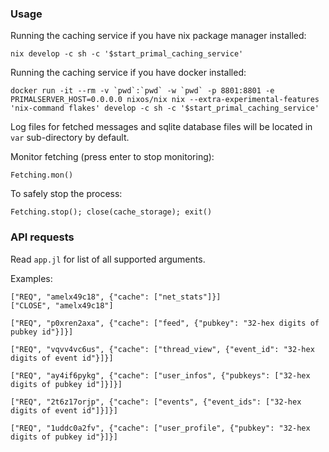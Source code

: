 ### Usage

Running the caching service if you have nix package manager installed:

    nix develop -c sh -c '$start_primal_caching_service'

Running the caching service if you have docker installed:

    docker run -it --rm -v `pwd`:`pwd` -w `pwd` -p 8801:8801 -e PRIMALSERVER_HOST=0.0.0.0 nixos/nix nix --extra-experimental-features 'nix-command flakes' develop -c sh -c '$start_primal_caching_service' 

Log files for fetched messages and sqlite database files will be located in `var` sub-directory by default.

Monitor fetching (press enter to stop monitoring):

    Fetching.mon()

To safely stop the process:

    Fetching.stop(); close(cache_storage); exit()

### API requests

Read `app.jl` for list of all supported arguments.

Examples:

    ["REQ", "amelx49c18", {"cache": ["net_stats"]}]
    ["CLOSE", "amelx49c18"]

    ["REQ", "p0xren2axa", {"cache": ["feed", {"pubkey": "32-hex digits of pubkey id"}]}]

    ["REQ", "vqvv4vc6us", {"cache": ["thread_view", {"event_id": "32-hex digits of event id"}]}]

    ["REQ", "ay4if6pykg", {"cache": ["user_infos", {"pubkeys": ["32-hex digits of pubkey id"]}]}]

    ["REQ", "2t6z17orjp", {"cache": ["events", {"event_ids": ["32-hex digits of event id"]}]}]

    ["REQ", "1uddc0a2fv", {"cache": ["user_profile", {"pubkey": "32-hex digits of pubkey id"}]}]

